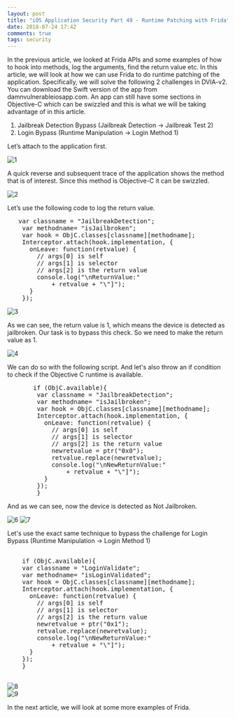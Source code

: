 ```yaml
---
layout: post
title: "iOS Application Security Part 49 - Runtime Patching with Frida"
date: 2018-07-24 17:42
comments: true
tags: security
---
```


In the previous article, we looked at Frida APIs and some examples of how to hook into methods, log the arguments, find the return value etc. In this article, we will look at how we can use Frida to do runtime patching of the application. Specifically, we will solve the following 2 challenges in DVIA-v2\. You can download the Swift version of the app from damnvulnerableiosapp.com. An app can still have some sections in Objective-C which can be swizzled and this is what we will be taking advantage of in this article.

1.  Jailbreak Detection Bypass (Jailbreak Detection -> Jailbreak Test 2)
2.  Login Bypass (Runtime Manipulation -> Login Method 1)

<!--more-->

Let’s attach to the application first.

![1]( /images/posts/ios49/1.png) 

A quick reverse and subsequent trace of the application shows the method that is of interest. Since this method is Objective-C it can be swizzled.

![2]( /images/posts/ios49/2.png)

Let’s use the following code to log the return value.

<pre>	var classname = "JailbreakDetection";
	var methodname= "isJailbroken";
	var hook = ObjC.classes[classname][methodname];
	Interceptor.attach(hook.implementation, {
	  onLeave: function(retvalue) {
	    // args[0] is self
	    // args[1] is selector 
	    // args[2] is the return value
	    console.log("\nReturnValue:"
	        + retvalue + "\"]");
	  }
	});
</pre>

![3]( /images/posts/ios49/3.png)

As we can see, the return value is 1, which means the device is detected as jailbroken. Our task is to bypass this check. So we need to make the return value as 1.

![4]( /images/posts/ios49/4.PNG)

We can do so with the following script. And let's also throw an if condition to check if the Objective C runtime is available.

<pre>		if (ObjC.available){
		var classname = "JailbreakDetection";
		var methodname= "isJailbroken";
		var hook = ObjC.classes[classname][methodname];
		Interceptor.attach(hook.implementation, {
		  onLeave: function(retvalue) {
		    // args[0] is self
		    // args[1] is selector 
		    // args[2] is the return value
			newretvalue = ptr("0x0");
			retvalue.replace(newretvalue);
		    console.log("\nNewReturnValue:"
		        + retvalue + "\"]");
		  }
		});
		}
</pre>

And as we can see, now the device is detected as Not Jailbroken.

![6]( /images/posts/ios49/6.PNG) ![7]( /images/posts/ios49/7.png)

Let's use the exact same technique to bypass the challenge for Login Bypass (Runtime Manipulation -> Login Method 1)

<pre>	
	if (ObjC.available){
	var classname = "LoginValidate";
	var methodname= "isLoginValidated";
	var hook = ObjC.classes[classname][methodname];
	Interceptor.attach(hook.implementation, {
	  onLeave: function(retvalue) {
	    // args[0] is self
	    // args[1] is selector 
	    // args[2] is the return value
		newretvalue = ptr("0x1");
		retvalue.replace(newretvalue);
	    console.log("\nNewReturnValue:"
	        + retvalue + "\"]");
	  }
	});
	}

</pre>

![8]( /images/posts/ios49/8.PNG)  
![9]( /images/posts/ios49/9.png)

In the next article, we will look at some more examples of Frida.